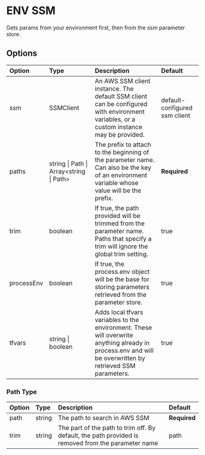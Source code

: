 # ENV SSM

Gets params from your environment first, then from the ssm parameter
store.

## Options

| Option     | Type                                    | Description                                                                                                                                               | Default                       |
|:-----------|:----------------------------------------|:----------------------------------------------------------------------------------------------------------------------------------------------------------|:------------------------------|
| ssm        | SSMClient                               | An AWS SSM client instance. The default SSM client can be configured with environment variables, or a custom instance may be provided.                    | default-configured ssm client |
| paths      | string \| Path \| Array<string \| Path> | The prefix to attach to the beginning of the parameter name. Can also be the key of an environment variable whose value will be the prefix.               | **Required**                  |
| trim       | boolean                                 | If true, the path provided will be trimmed from the parameter name. Paths that specify a trim will ignore the global trim setting.                        | true                          |
| processEnv | boolean                                 | If true, the process.env object will be the base for storing parameters retrieved from the parameter store.                                               | true                          |
| tfvars     | string \| boolean                       | Adds local tfvars variables to the environment. These will overwrite anything already in process.env and will be overwritten by retrieved SSM parameters. | true                          |


### Path Type

| Option | Type   | Description                                                                                        | Default      |
|:-------|:-------|:---------------------------------------------------------------------------------------------------|:-------------|
| path   | string | The path to search in AWS SSM                                                                      | **Required** |
| trim   | string | The part of the path to trim off. By default, the path provided is removed from the parameter name | path         |
